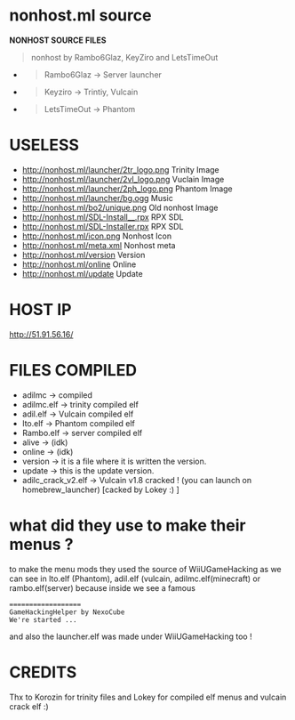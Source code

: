 # nonhost.ml source
**NONHOST SOURCE FILES**
> nonhost by Rambo6Glaz, KeyZiro and LetsTimeOut
- > Rambo6Glaz -> Server launcher
- > Keyziro -> Trintiy, Vulcain
- > LetsTimeOut -> Phantom

# USELESS
- http://nonhost.ml/launcher/2tr_logo.png Trinity Image
- http://nonhost.ml/launcher/2vl_logo.png Vuclain Image
- http://nonhost.ml/launcher/2ph_logo.png Phantom Image
- http://nonhost.ml/launcher/bg.ogg Music
- http://nonhost.ml/bo2/unique.png Old nonhost Image
- http://nonhost.ml/SDL-Install__.rpx RPX SDL
- http://nonhost.ml/SDL-Installer.rpx RPX SDL
- http://nonhost.ml/icon.png Nonhost Icon
- http://nonhost.ml/meta.xml Nonhost meta
- http://nonhost.ml/version Version
- http://nonhost.ml/online Online
- http://nonhost.ml/update Update

# HOST IP
http://51.91.56.16/

# FILES COMPILED
- adilmc -> compiled
- adilmc.elf -> trinity compiled elf
- adil.elf -> Vulcain compiled elf
- lto.elf -> Phantom compiled elf
- Rambo.elf -> server compiled elf
- alive -> (idk)
- online -> (idk)
- version -> it is a file where it is written the version.
- update -> this is the update version.
- adilc_crack_v2.elf -> Vulcain v1.8 cracked ! (you can launch on homebrew_launcher) [cacked by Lokey :) ]

# what did they use to make their menus ?
to make the menu mods they used the source of WiiUGameHacking as we can see in lto.elf (Phantom), adil.elf (vulcain, adilmc.elf(minecraft) or rambo.elf(server) because inside we see a famous 
```
==================
GameHackingHelper by NexoCube
We're started ...
```
and also the launcher.elf was made under WiiUGameHacking too !

# CREDITS
Thx to Korozin for trinity files and Lokey for compiled elf menus and vulcain crack elf :)
